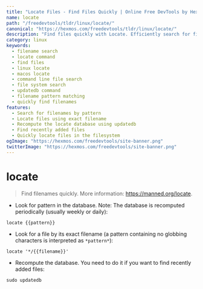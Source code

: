 ```yaml
---
title: "Locate Files - Find Files Quickly | Online Free DevTools by Hexmos"
name: locate
path: "/freedevtools/tldr/linux/locate/"
canonical: "https://hexmos.com/freedevtools/tldr/linux/locate/"
description: "Find files quickly with Locate. Efficiently search for filenames using the Locate command-line tool. Free online tool, no registration required."
category: linux
keywords:
  - filename search
  - locate command
  - find files
  - linux locate
  - macos locate
  - command line file search
  - file system search
  - updatedb command
  - filename pattern matching
  - quickly find filenames
features:
  - Search for filenames by pattern
  - Locate files using exact filename
  - Recompute the locate database using updatedb
  - Find recently added files
  - Quickly locate files in the filesystem
ogImage: "https://hexmos.com/freedevtools/site-banner.png"
twitterImage: "https://hexmos.com/freedevtools/site-banner.png"
---
```


# locate

> Find filenames quickly.
> More information: <https://manned.org/locate>.

- Look for pattern in the database. Note: The database is recomputed periodically (usually weekly or daily):

`locate {{pattern}}`

- Look for a file by its exact filename (a pattern containing no globbing characters is interpreted as `*pattern*`):

`locate '*/{{filename}}'`

- Recompute the database. You need to do it if you want to find recently added files:

`sudo updatedb`
